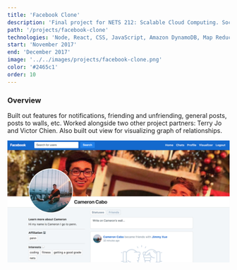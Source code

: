 ```yaml
---
title: 'Facebook Clone'
description: 'Final project for NETS 212: Scalable Cloud Computing. Social media platform.'
path: '/projects/facebook-clone'
technologies: 'Node, React, CSS, JavaScript, Amazon DynamoDB, Map Reduce'
start: 'November 2017'
end: 'December 2017'
image: '../../images/projects/facebook-clone.png'
color: '#2465c1'
order: 10
---
```


### Overview

Built out features for notifications, friending and unfriending, general posts, posts to walls, etc. Worked alongside two other project partners: Terry Jo and Victor Chien. Also built out view for visualizing graph of relationships.

![Profile page](../../images/projects/facebook-clone-2.png)

